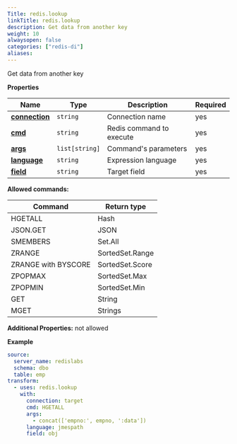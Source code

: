 ```yaml
---
Title: redis.lookup
linkTitle: redis.lookup
description: Get data from another key
weight: 10
alwaysopen: false
categories: ["redis-di"]
aliases:
---
```


Get data from another key

**Properties**

| Name                              | Type           | Description                   | Required  |
|-----------------------------------|----------------|-------------------------------|-----------|
| [**connection**](#option1fields)  | `string`       | Connection name<br/>          | yes       |
| [**cmd**](#option1fields)         | `string`       | Redis command to execute<br/> | yes       |
| [**args**](#option1fields)        | `list[string]` | Command's parameters<br/>     | yes       |
| [**language**](#option1fields)    | `string`       | Expression language<br/>      | yes       |
| [**field**](#option1fields)       | `string`       | Target field<br/>             | yes       |

**Allowed commands:**

| Command              | Return type     |
|----------------------|-----------------|
| HGETALL              | Hash            |
| JSON.GET             | JSON            |
| SMEMBERS             | Set.All         | 
| ZRANGE               | SortedSet.Range | 
| ZRANGE with BYSCORE  | SortedSet.Score | 
| ZPOPMAX              | SortedSet.Max   | 
| ZPOPMIN              | SortedSet.Min   | 
| GET                  | String          | 
| MGET                 | Strings         |

**Additional Properties:** not allowed

**Example**

```yaml
source:
  server_name: redislabs
  schema: dbo
  table: emp
transform:
  - uses: redis.lookup
    with:
      connection: target
      cmd: HGETALL
      args:
        - concat(['empno:', empno, ':data'])
      language: jmespath
      field: obj
```
